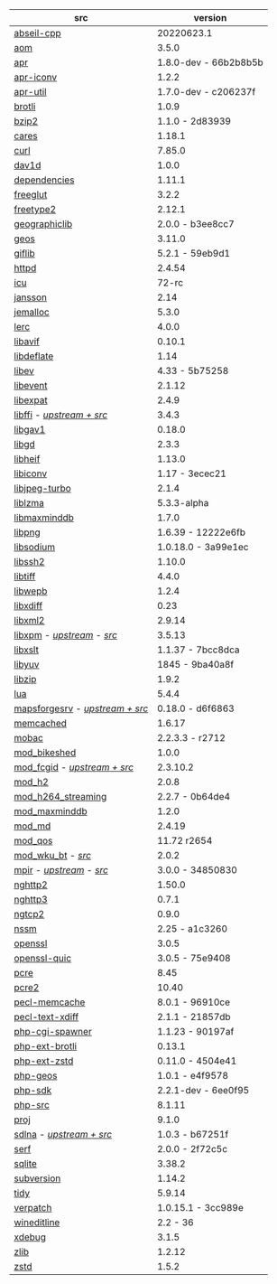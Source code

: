 | src | version |
| ---- | ---- |
| [abseil-cpp](https://github.com/abseil/abseil-cpp.git) | 20220623.1 |
| [aom](https://aomedia.googlesource.com/aom) | 3.5.0 |
| [apr](https://github.com/apache/apr) | 1.8.0-dev - 66b2b8b5b |
| [apr-iconv](https://github.com/apache/apr-iconv) | 1.2.2 |
| [apr-util](https://github.com/apache/apr-util) | 1.7.0-dev - c206237f |
| [brotli](https://github.com/google/brotli) | 1.0.9 |
| [bzip2](https://gitlab.com/bzip2/bzip2.git) | 1.1.0 - 2d83939 |
| [cares](https://github.com/c-ares/c-ares) | 1.18.1 |
| [curl](https://github.com/curl/curl) | 7.85.0 |
| [dav1d](https://code.videolan.org/videolan/dav1d.git) | 1.0.0 |
| [dependencies](https://github.com/lucasg/Dependencies) | 1.11.1 |
| [freeglut](https://github.com/dcnieho/FreeGLUT.git) | 3.2.2 |
| [freetype2](https://git.savannah.nongnu.org/git/freetype/freetype2.git/) | 2.12.1 |
| [geographiclib](https://git.code.sf.net/p/geographiclib/code) | 2.0.0 - b3ee8cc7 |
| [geos](https://github.com/libgeos/geos) | 3.11.0 |
| [giflib](https://github.com/gongjianbo/GifLib) | 5.2.1 - 59eb9d1 |
| [httpd](https://github.com/apache/httpd) | 2.4.54 |
| [icu](https://github.com/unicode-org/icu) | 72-rc |
| [jansson](https://github.com/akheron/jansson) | 2.14 |
| [jemalloc](https://github.com/jemalloc/jemalloc) | 5.3.0 |
| [lerc](https://github.com/Esri/lerc.git) | 4.0.0 |
| [libavif](https://github.com/AOMediaCodec/libavif.git) | 0.10.1 |
| [libdeflate](https://github.com/ebiggers/libdeflate.git) | 1.14 |
| [libev](https://git.lighttpd.net/libev) | 4.33 - 5b75258 |
| [libevent](https://github.com/libevent/libevent) | 2.1.12 |
| [libexpat](https://github.com/libexpat/libexpat) | 2.4.9 |
| [libffi](https://github.com/nono303/libffi) - _[upstream + src](https://github.com/libffi/libffi)_ | 3.4.3 |
| [libgav1](https://chromium.googlesource.com/codecs/libgav1) | 0.18.0 |
| [libgd](https://github.com/libgd/libgd) | 2.3.3 |
| [libheif](https://github.com/strukturag/libheif) | 1.13.0 |
| [libiconv](https://github.com/pffang/libiconv-for-Windows) | 1.17 - 3ecec21 |
| [libjpeg-turbo](https://github.com/libjpeg-turbo/libjpeg-turbo) | 2.1.4 |
| [liblzma](https://github.com/ShiftMediaProject/liblzma) | 5.3.3-alpha |
| [libmaxminddb](https://github.com/maxmind/libmaxminddb) | 1.7.0 |
| [libpng](https://sourceforge.net/p/libpng/code/ci/master/tree/) | 1.6.39 - 12222e6fb |
| [libsodium](https://github.com/jedisct1/libsodium.git) | 1.0.18.0 - 3a99e1ec |
| [libssh2](https://github.com/libssh2/libssh2) | 1.10.0 |
| [libtiff](https://gitlab.com/libtiff/libtiff) | 4.4.0 |
| [libwepb](https://chromium.googlesource.com/webm/libwebp) | 1.2.4 |
| [libxdiff](https://github.com/opencor/libxdiff) | 0.23 |
| [libxml2](https://gitlab.gnome.org/GNOME/libxml2.git) | 2.9.14 |
| [libxpm](https://github.com/nono303/libxpm.git) - _[upstream](https://github.com/winlibs/libxpm)_ - _[src](https://gitlab.freedesktop.org/xorg/lib/libxpm)_ | 3.5.13 |
| [libxslt](https://gitlab.gnome.org/GNOME/libxslt) | 1.1.37 - 7bcc8dca |
| [libyuv](https://chromium.googlesource.com/libyuv/libyuv) | 1845 - 9ba40a8f |
| [libzip](https://github.com/nih-at/libzip) | 1.9.2 |
| [lua](https://github.com/lua/lua) | 5.4.4 |
| [mapsforgesrv](https://github.com/nono303/mapsforgesrv.git) - _[upstream + src](https://github.com/telemaxx/mapsforgesrv)_ | 0.18.0 - d6f6863 |
| [memcached](https://github.com/memcached/memcached) | 1.6.17 |
| [mobac](https://svn.code.sf.net/p/mobac/code) | 2.2.3.3 - r2712 |
| [mod_bikeshed](https://github.com/JBlond/mod_bikeshed) | 1.0.0 |
| [mod_fcgid](https://github.com/nono303/mod_fcgid) - _[upstream + src](https://github.com/pagespeed/mod_fcgid)_ | 2.3.10.2 |
| [mod_h2](https://github.com/icing/mod_h2) | 2.0.8 |
| [mod_h264_streaming](https://github.com/traceypooh/mod_h264_streaming--intra-keyframes) | 2.2.7 - 0b64de4 |
| [mod_maxminddb](https://github.com/maxmind/mod_maxminddb) | 1.2.0 |
| [mod_md](https://github.com/icing/mod_md) | 2.4.19 |
| [mod_qos](https://sourceforge.net/p/mod-qos/source/HEAD/tree/trunk/httpd_src/modules/qos/) | 11.72 r2654 |
| [mod_wku_bt](https://github.com/nono303/mod_whatkilledus) - _[src](https://emptyhammock.com/media/downloads/wku_bt-2.01.zip)_ | 2.0.2 |
| [mpir](https://github.com/nono303/mpir) - _[upstream](https://github.com/BrianGladman/mpir)_ - _[src](https://github.com/wbhart/mpir)_ | 3.0.0 - 34850830 |
| [nghttp2](https://github.com/nghttp2/nghttp2) | 1.50.0 |
| [nghttp3](https://github.com/ngtcp2/nghttp3) | 0.7.1 |
| [ngtcp2](https://github.com/ngtcp2/ngtcp2) | 0.9.0 |
| [nssm](https://github.com/puppetlabs/nssm) | 2.25 - a1c3260 |
| [openssl](https://github.com/openssl/openssl) | 3.0.5 |
| [openssl-quic](https://github.com/quictls/openssl/tree/openssl-3.0.5+quic) | 3.0.5 - 75e9408 |
| [pcre](https://github.com/jwilk-mirrors/pcre) | 8.45 |
| [pcre2](https://github.com/PhilipHazel/pcre2) | 10.40 |
| [pecl-memcache](https://github.com/websupport-sk/pecl-memcache) | 8.0.1 - 96910ce |
| [pecl-text-xdiff](https://github.com/php/pecl-text-xdiff) | 2.1.1 - 21857db |
| [php-cgi-spawner](https://github.com/deemru/php-cgi-spawner) | 1.1.23 - 90197af |
| [php-ext-brotli](https://github.com/kjdev/php-ext-brotli) | 0.13.1 |
| [php-ext-zstd](https://github.com/kjdev/php-ext-zstd) | 0.11.0 - 4504e41 |
| [php-geos](https://github.com/ModelTech/php-geos) | 1.0.1 - e4f9578 |
| [php-sdk](https://github.com/php/php-sdk-binary-tools) | 2.2.1-dev - 6ee0f95 |
| [php-src](https://github.com/php/php-src) | 8.1.11 |
| [proj](https://github.com/OSGeo/PROJ) | 9.1.0 |
| [sdlna](https://github.com/nono303/simpleDLNA) - _[upstream + src](https://github.com/nmaier/simpleDLNA)_ | 1.0.3 - b67251f |
| [serf](https://github.com/apache/serf.git) | 2.0.0 - 2f72c5c |
| [sqlite](https://github.com/azadkuh/sqlite-amalgamation) | 3.38.2 |
| [subversion](https://github.com/apache/subversion) | 1.14.2 |
| [tidy](https://github.com/htacg/tidy-html5) | 5.9.14 |
| [verpatch](https://github.com/pavel-a/ddverpatch) | 1.0.15.1 - 3cc989e |
| [wineditline](https://svn.code.sf.net/p/mingweditline/code) | 2.2 - 36 |
| [xdebug](https://github.com/xdebug/xdebug) | 3.1.5 |
| [zlib](https://github.com/madler/zlib) | 1.2.12 |
| [zstd](https://github.com/facebook/zstd/tree/v1.5.2) | 1.5.2 |